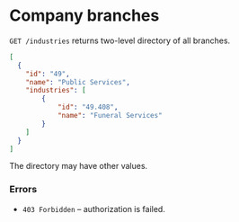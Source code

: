 # Company branches

`GET /industries` returns two-level directory of all branches.

```json
[
  {
    "id": "49",
    "name": "Public Services",
    "industries": [
        {
            "id": "49.408",
            "name": "Funeral Services"
        }
    ]
  }
]
```

The directory may have other values.

### Errors

* `403 Forbidden` – authorization is failed.
